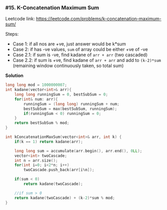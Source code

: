 ### #15. K-Concatenation Maximum Sum

Leetcode link: https://leetcode.com/problems/k-concatenation-maximum-sum/

Steps:
- Case 1: if all nos are +ve, just answer would be k*sum
- Case 2: if has -ve values, `sum` of array could be either +ve of -ve
- Case 2.1: if sum is -ve, find kadane of `arr + arr` (two cascaded)
- Case 2.2: if sum is +ve, find kadane of `arr + arr` and add to `(k-2)*sum` (remaining window continuously taken, so total sum)

**Solution**
```cpp
long long mod = 1000000007;
int kadane(vector<int>& arr){
    long long runningSum = 0, bestSubSum = 0;
    for(int& num: arr){
        runningSum = (long long) runningSum + num;
        bestSubSum = max(bestSubSum, runningSum);
        if(runningSum < 0) runningSum = 0;
    }
    return bestSubSum % mod;
}

int kConcatenationMaxSum(vector<int>& arr, int k) {
    if(k == 1) return kadane(arr);

    long long sum = accumulate(arr.begin(), arr.end(), 0LL);
    vector<int> twoCascade;
    int n = arr.size();
    for(int i=0; i<2*n; i++)
        twoCascade.push_back(arr[i%n]);

    if(sum < 0)
        return kadane(twoCascade);

    //if sum > 0
    return kadane(twoCascade) + (k-2)*sum % mod;
}
```
